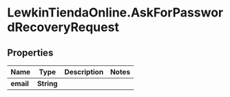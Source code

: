 # LewkinTiendaOnline.AskForPasswordRecoveryRequest

## Properties

Name | Type | Description | Notes
------------ | ------------- | ------------- | -------------
**email** | **String** |  | 


